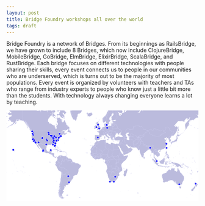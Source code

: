 ```yaml
---
layout: post
title: Bridge Foundry workshops all over the world
tags: draft
---
```


Bridge Foundry is a network of Bridges.  From its beginnings as RailsBridge,
we have grown to include 8 Bridges, which now include ClojureBridge, MobileBridge,
GoBridge, ElmBridge, ElixirBridge, ScalaBridge, and RustBridge. Each bridge 
focuses on different technologies with people sharing their skills, every event
connects us to people in our communities who are underserved, which is turns 
out to be the majority of most populations.  Every event is organized by 
volunteers with teachers and TAs who range from industry experts to people who
know just a little bit more than the students.  With technology always changing
everyone learns a lot by teaching.

![map with dots all over the world](/images/blog/2017-06-workshop-map.png)